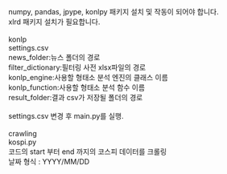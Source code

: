 numpy, pandas, jpype, konlpy 패키지 설치 및 작동이 되어야 합니다.<br/>
xlrd 패키지 설치가 필요합니다.</br>
<br/>
konlp<br/>
settings.csv<br/>
news_folder:뉴스 폴더의 경로<br/>
filter_dictionary:필터링 사전 xlsx파일의 경로<br/>
konlp_engine:사용할 형태소 분석 엔진의 클래스 이름<br/>
konlp_function:사용할 형태소 분석 함수 이름<br/>
result_folder:결과 csv가 저장될 폴더의 경로<br/>
<br/>
settings.csv 변경 후 main.py를 실행.<br/>
<br/>
crawling<br/>
kospi.py<br/>
코드의 start 부터 end 까지의 코스피 데이터를 크롤링<br/>
날짜 형식 : YYYY/MM/DD<br/>
